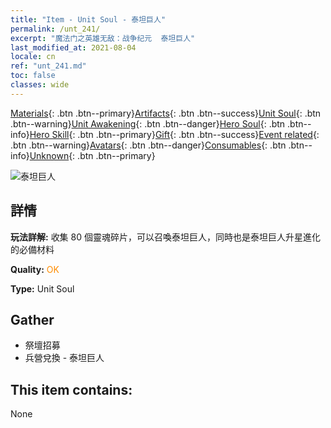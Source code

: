 ```yaml
---
title: "Item - Unit Soul - 泰坦巨人"
permalink: /unt_241/
excerpt: "魔法门之英雄无敌：战争纪元  泰坦巨人"
last_modified_at: 2021-08-04
locale: cn
ref: "unt_241.md"
toc: false
classes: wide
---
```

 [Materials](/ItemsCN/){: .btn .btn--primary}[Artifacts](/ItemsCN/Artifacts/){: .btn .btn--success}[Unit Soul](/ItemsCN/UnitSoul/){: .btn .btn--warning}[Unit Awakening](/ItemsCN/UnitAwakening/){: .btn .btn--danger}[Hero Soul](/ItemsCN/HeroSoul/){: .btn .btn--info}[Hero Skill](/ItemsCN/HeroSkill/){: .btn .btn--primary}[Gift](/ItemsCN/Gift/){: .btn .btn--success}[Event related](/ItemsCN/Events/){: .btn .btn--warning}[Avatars](/ItemsCN/Avatars/){: .btn .btn--danger}[Consumables](/ItemsCN/Consumables/){: .btn .btn--info}[Unknown](/ItemsCN/Unknown/){: .btn .btn--primary}

 ![泰坦巨人](/images/u/ti_taitan.jpg)

## 詳情
 **玩法詳解:** 收集 80 個靈魂碎片，可以召喚泰坦巨人，同時也是泰坦巨人升星進化的必備材料

 **Quality:** <span style="color: #FF8C00">OK</span>

 **Type:** Unit Soul

## Gather

*    祭壇招募 
*    兵營兌換 - 泰坦巨人 

## This item contains:

  None

